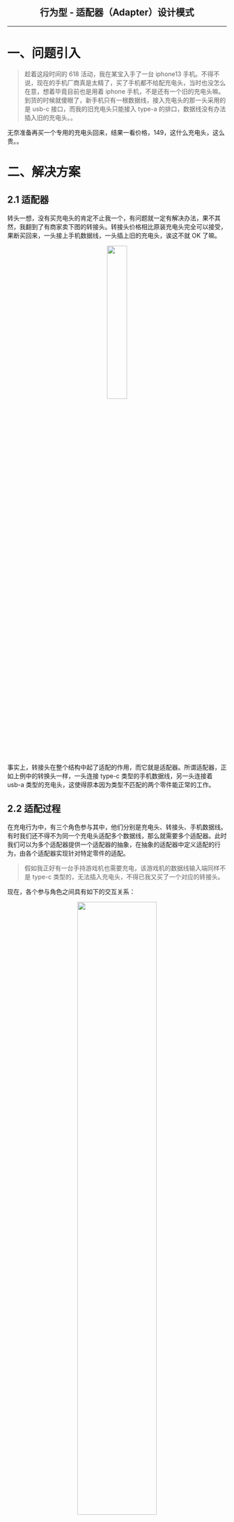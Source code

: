 ## <center> 行为型 - 适配器（Adapter）设计模式
---

# 一、问题引入

> 趁着这段时间的 618 活动，我在某宝入手了一台 iphone13 手机。不得不说，现在的手机厂商真是太精了，买了手机都不给配充电头，当时也没怎么在意，想着毕竟目前也是用着 iphone 手机，不是还有一个旧的充电头嘛。到货的时候就傻眼了，新手机只有一根数据线，接入充电头的那一头采用的是 usb-c 接口，而我的旧充电头只能接入 type-a 的排口，数据线没有办法插入旧的充电头。。

无奈准备再买一个专用的充电头回来，结果一看价格，149，这什么充电头，这么贵。。

# 二、解决方案
## 2.1 适配器

转头一想，没有买充电头的肯定不止我一个，有问题就一定有解决办法，果不其然，我翻到了有商家卖下图的转接头。转接头价格相比原装充电头完全可以接受，果断买回来，一头接上手机数据线，一头插上旧的充电头，诶这不就 OK 了嘛。
<div align="center">
   <img src="/doc/resource/adapter/转接头图片.png" width="30%"/>
</div>


事实上，转接头在整个结构中起了适配的作用，而它就是适配器。所谓适配器，正如上例中的转换头一样，一头连接 type-c 类型的手机数据线，另一头连接着 usb-a 类型的充电头，这使得原本因为类型不匹配的两个零件能正常的工作。

## 2.2 适配过程

在充电行为中，有三个角色参与其中，他们分别是充电头、转接头、手机数据线。有时我们还不得不为同一个充电头适配多个数据线，那么就需要多个适配器。此时我们可以为多个适配器提供一个适配器的抽象，在抽象的适配器中定义适配的行为，由各个适配器实现针对特定零件的适配。

> 假如我正好有一台手持游戏机也需要充电，该游戏机的数据线输入端同样不是 type-c 类型的，无法插入充电头，不得已我又买了一个对应的转接头。

现在，各个参与角色之间具有如下的交互关系：
<div align="center">
   <img src="/doc/resource/adapter/适配过程示意图.jpg" width="60%"/>
</div>

在这个交互关系图中，我们拥有两根数据线，两个对应的转接头，但只有一个充电头。以充电头的角度来分析，充电头提供的充电服务在经过不同的转接头后，最终由各个设备数据线接收。转接头并不提供充电服务，也不享受充电服务，由此看来，适配器就像是一个请求传递者，负责连接两个不相容的接口，并将请求从一方传递到另一方。

# 三、案例实现
在前面我们已经分析了案例中转接头在充电过程中的适配过程，其实这个适配过程就是适配器模式的工作过程，上图中提到的参与者也与适配器模式的参与角色一一对应。

## 3.1 案例类图
按照上面的分析，此处已经实现了这个案例，下图为案例的类图结构。
<div align="center">
   <img src="/doc/resource/adapter/案例类图.jpg" width="100%"/>
</div>

对于该类图的说明如下：

- **Plug**：充电头，提供充电服务；
- **AccessUsbCable**：转接头的抽象，提供接入数据线的行为（`access()`）；
- **PhoneUsbCableAdapter、GameConsoleUsbCableAdapter**：分别为手机数据线转接头、游戏机数据线转接头；
- **PhoneUsbCable**：手机数据线，提供接入 usb-c 类型的电源插座；
- **GameConsoleUsbCable**：游戏机数据线，提供接入 usb-b 类型的电源插座；

## 3.2 代码附录

**（1）数据线**

**（1-1）手机数据线**
```java
public class PhoneUsbCable {

    public void accessTypeC (){
        System.out.println("    手机数据线接入 type-c 类型接口");
    }

}
```
**（1-2）游戏机数据线**
```java
public class GameConsoleUsbCable {

    public void accessTypeB (){
        System.out.println("    游戏机数据线接入 type-b 类型接口");
    }

}
```
**（2）转接头抽象**
```java
public interface AccessUsbCable {
    /**
     * 接入数据线
     */
    void access();
}
```
**（3）转接头**

**（3-1）手机数据线转接头**
```java
public class PhoneUsbCableAdapter implements AccessUsbCable {

    private final PhoneUsbCable phoneUsbCable;

    public PhoneUsbCableAdapter(PhoneUsbCable phoneUsbCable) {
        this.phoneUsbCable = phoneUsbCable;
    }

    @Override
    public void access() {
        System.out.println("    手机数据线适配器接入 type-a 类型的接口，接出 usb-c 类型的接口");
        this.phoneUsbCable.accessTypeC();
    }
}
```
**（3-2）游戏机数据线转接头**
```java
public class GameConsoleUsbCableAdapter implements AccessUsbCable {

    private final GameConsoleUsbCable gameConsoleUsbCable;

    public GameConsoleUsbCableAdapter(GameConsoleUsbCable gameConsoleUsbCable) {
        this.gameConsoleUsbCable = gameConsoleUsbCable;
    }

    @Override
    public void access() {
        System.out.println("    游戏机数据线适配器接入 type-a 类型的接口，接出 usb-b 类型的接口");
        this.gameConsoleUsbCable.accessTypeB();
    }
}

```
**（4）充电头**

**（4-1）充电头**
```java
public class Plug {

    public static void main(String[] args) {
        System.out.println("手机充电时接线，该插座接出 usb-a 类型的接口：");
        AccessUsbCable phone = new PhoneUsbCableAdapter(new PhoneUsbCable());
        phone.access();

        System.out.println("游戏机充电时接线，该插座接出 usb-a 类型的接口：");
        AccessUsbCable gameConsole = new GameConsoleUsbCableAdapter(new GameConsoleUsbCable());
        gameConsole.access();
    }

}
```
**（4-2）运行结果**
```text
手机充电时接线，该插座接出 usb-a 类型的接口：
    手机数据线适配器接入 type-a 类型的接口，接出 usb-c 类型的接口
    手机数据线接入 type-c 类型接口
游戏机充电时接线，该插座接出 usb-a 类型的接口：
    游戏机数据线适配器接入 type-a 类型的接口，接出 usb-b 类型的接口
    游戏机数据线接入 type-b 类型接口
```

# 四、适配器模式
## 4.1 意图
> **将一个类的接口转换成客户希望的另外一个接口，适配器模式使得原本由于接口不兼容而不能一起工作的那些类可以一起工作**。

适配器模式的意图非常明显，尽管如此，为了帮助理解，我们还是结合着上面的例子对意图进行说明：

- **一个类的接口转换成客户希望的另外一个接口**：在充电时，我的数据线插入充电头的那一端是 type-c 类型的，所以，我希望充电头是 usb-c 类型的；
- **使得原本由于接口不兼容而不能一起工作的那些类可以一起工作**：因为充电头是 usb-a 类型和我的 type-c 类型不兼容，没有办法接入，但因为有了转接头的存在，让他们可以在一起完成充电工作。

## 4.2 类图结构
适配器模式的类图则如下所示：
<div align="center">
   <img src="/doc/resource/adapter/经典适配器模式类图.jpg" width="60%"/>
</div>

在适配器模式中，包含有以下主要角色，我们可以将各个角色与上面的例子进行类比分析：

- **Client**：使用放 Target 接口的用户。与充电头的作用一致，通过相应的转接头给不同的设备提供充电服务；
- **Target**：定义给 Client 使用的接口。定义一个将其他类型的接线口转换成 type-a 类型的方法，由具体的适配器实现，不同的适配器可针对不同的接线口类型进行适配；
- **Adapter**： 对 Adaptee 的接口与 Target 接口进行适配 。等效于手机数据线转接头、游戏机数据线转接头，负责将其他类型的接口转换成 type-a 类型，接入充电头；
- **Adaptee**：定义一个已经存在的接口，这个接口需要适配。比如手机数据线、游戏机数据线，需要适配器来适配，否则无法接入充电头。

# 五、深入
## 5.1 适用场景
适配器有一个比较独特的使用场景，如果用一个词描述的话，就是“亡羊补牢”。

> 回想一开始的例子，如果我在一开始就知道 iphone13 数据线与现有的充电头无法适配时，我或许会在下单手机的同时就买一个对应的充电头回来，这样就能完全匹配。但事实是，我发现了数据线与现有的充电头无法直连，才出此下策，买了一个转接头回来进行适配。

由此可以看出，由于前期设计上出现问题，导致实际产品在对接时出现偏差的时候我们就可以使用适配器模式来挽救这个局面，这样做的好处是：已经出现偏差的两方产品不需要改动。实际上，出于挽救这一初衷而采用适配器模式的场景有很多。

- **场景Ⅰ** 现有几个类，拥有相似的功能，但是没有统一的规范（没有接口约束，方法名，参数均不一样），可以用适配器模式分别适配这几个类，使调用方可以按照统一的方式进行调用；
- **场景Ⅱ** 我给别人提供了 sdk，在新的版本中我发现将某个 api 的参数类型调整一下，能让整个方法更加高效，但是这样就意味着使用旧版本的用户升级到新版本时，不得不改动调用。此时可以不改 api 的方法签名，只需要将旧的 api 方法委托给新的接口实现。

# 六、从源码中看适配器模式

**（1）`java.util.concurrent.Executors`类中的静态内部类`RunnableAdapter`**

```java
public class Executors {
    
    /**
     * 运行给定任务并返回给定结果的可调用对象
     */
    static final class RunnableAdapter<T> implements Callable<T> {
        final Runnable task;
        final T result;
        RunnableAdapter(Runnable task, T result) {
            this.task = task;
            this.result = result;
        }
        
        public T call() {
            task.run();
            return result;
        }
    }
    
}
```

> 我们看到：在`RunnableAdapter`这个类的定义中，实现了`Callable`接口，内部维护了一个`Runnable`类型的 task ，在实现的`call()`方法中，调用了`Runnable#run()`方法。所以，`RunnableAdapter`类本身就是一个适配器，目的就是将`Runnable`类型的对象包装成一个`Callable`类型的对象。在这段源码中，Target 是`Callable`接口，Adapter 是`RunnableAdapter` ，Adaptee 是`Runable`的实例 task。

这样看来`RunnableAdapter`其实是将`Runnable`包装成`Callable`，这正是适配器模式的特点。那这样做对 jdk 来说有什么实际的意义呢？

要想知道这样封装有什么作用，得看哪里在使用这个类。我们跟踪到`Executors`类中使用了这个类的对象，而正好`Executors`类我们比较熟悉。
```java
public class Executors {
    
    /**
     * 运行给定任务并返回给定结果的可调用对象
     */
    static final class RunnableAdapter<T> implements Callable<T> {
        // ...
    }
    
    /**
     * 返回一个 {@link Callable} 对象，该对象在被调用时运行给定任务并返回给定结果。 
     * 这在将需要 {@code Callable} 的方法应用于其他没有结果的操作时很有用。
     * @param task 要运行的任务
     * @param result 返回的结果
     * @param <T> 结果的类型
     * @return 可调用对象
     * @throws NullPointerException 如果任务为空
     */
    public static <T> Callable<T> callable(Runnable task, T result) {
        if (task == null)
            throw new NullPointerException();
        return new RunnableAdapter<T>(task, result);
    }
    public static Callable<Object> callable(Runnable task) {
        if (task == null)
            throw new NullPointerException();
        return new RunnableAdapter<Object>(task, null);
    }
}
```
`Executors#callable()` 方法的文档注释中提到：`当将需要 Callable 的方法应用于其他无结果的操作时，这个方法会很有用`。

这说了个啥？？既然看不懂，那就再往上找，看看哪里在调用这个方法。然后就跟踪到了`FutureTask`这个类。
```java
public class FutureTask<V> implements RunnableFuture<V> {
    private Callable<V> callable;
    private volatile Thread runner;
    
    public FutureTask(Callable<V> callable) {
        if (callable == null)
            throw new NullPointerException();
        this.callable = callable;
        this.state = NEW;       // ensure visibility of callable
    }
    
    public FutureTask(Runnable runnable, V result) {
        this.callable = Executors.callable(runnable, result);
        this.state = NEW;       // ensure visibility of callable
    }
}
```
看到这里，一下就明白了。`FutureTask`类中只维护了一个`Callable`类型的任务对象，但是`FutureTask`需要支持提交`Runnable`类型的任务。如果不将`Runnable`类型包装成`Callable`类型，就意味着`FutureTask`类还需要再维护一个`Runnable`类型的任务，而`FutureTask`只能维持一个任务，也就是说`Callable`类型和`Runnable`类型必然有一个任务是 null 。这对于`FutureTask`来说，在交给线程执行的时候就很麻烦了，需要找到不为空的那一个任务，且需根据任务的类型进行具体的处理。

梳理一下整个逻辑，得出如下链路调用关系：

- **Runnable**：worker thread --> futureTask.run() --> callable.call() --> task.run()
- **Callable**：worker thread --> futureTask.run() --> callable.call()

综上所述，`RunnableAdapter`类采用适配器模式主要是为了使上层应用只需要统一处理`Callable`类型的接口，以便上层应用只需处理一套逻辑。

# 附录
[回到主页](/README.md)    [案例代码](/src/main/java/com/aoligei/structural/adapter)


